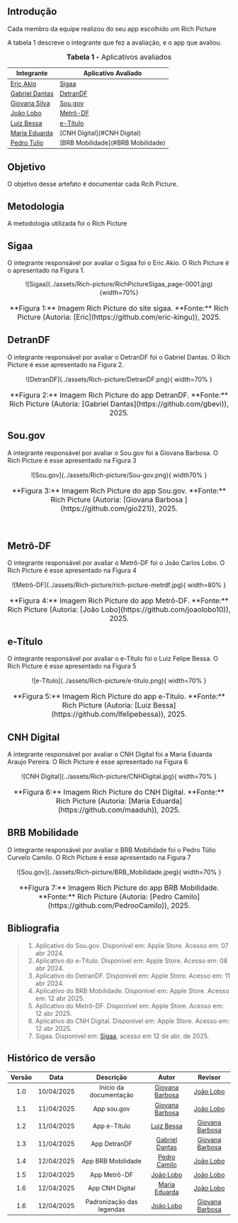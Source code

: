 ## Introdução

Cada membro da equipe realizou do seu app escolhido um Rich Picture

A tabela 1 descreve o integrante que fez a avaliação, e o app que avaliou.

<center>

<font size="3"><p style="text-align: center">**Tabela 1 -** Aplicativos avaliados</p></font>

| Integrante                                     | Aplicativo Avaliado         |
| ---------------------------------------------- | --------------------- |
| [Eric Akio](https://github.com/eric-kingu)     | [Sigaa](#sigaa)
| [Gabriel Dantas](https://github.com/gbevi)     | [DetranDF](#detrandf) |
| [Giovana Silva](https://github.com/gio221)     | [Sou.gov](#sou.gov)   |
| [João Lobo](https://github.com/joaolobo10)     |   [Metrô-DF](#Metrô-DF)                    |
| [Luiz Bessa](https://github.com/lfelipebessa)  | [e-Título](#e-Título) |
| [Maria Eduarda](https://github.com/maaduh)     |  [CNH Digital](#CNH Digital)                     |
| [Pedro Tulio](https://github.com/PedrooCamilo) |  [BRB Mobilidade](#BRB Mobilidade)                     |

</center>

## Objetivo

O objetivo desse artefato é documentar cada Rcih Picture.

## Metodologia

A metodologia utilizada foi o Rich Picture

## Sigaa

O integrante responsável por avaliar o Sigaa foi o Eric Akio. O Rich Picture é o apresentado na Figura 1.

<center>
![Sigaa](../assets/Rich-picture/RichPictureSigaa_page-0001.jpg){width=70%}
<font size="3"><p style="text-align: center">**Figura 1:** Imagem Rich Picture do site sigaa. **Fonte:** Rich Picture  (Autoria: [Eric](https://github.com/eric-kingu)), 2025.</p></font>
</center>

## DetranDF

O integrante responsável por avaliar o DetranDF foi o Gabriel Dantas. O Rich Picture é esse apresentado na Figura 2.

<center>
![DetranDF](../assets/Rich-picture/DetranDF.png){ width=70% }
<font size="3"><p style="text-align: center">**Figura 2:** Imagem Rich Picture do app DetranDF. **Fonte:** Rich Picture  (Autoria: [Gabriel Dantas](https://github.com/gbevi)), 2025.</p></font>
</center>

## Sou.gov

A integrante responsável por avaliar o Sou.gov foi a Giovana Barbosa. O Rich Picture é esse apresentado na Figura 3

<center>
![Sou.gov](../assets/Rich-picture/Sou-gov.png){ width70% }
<font size="3"><p style="text-align: center">**Figura 3:** Imagem Rich Picture do app Sou.gov. **Fonte:** Rich Picture  (Autoria: [Giovana Barbosa ](https://github.com/gio221)), 2025.</p></font>
</center>

<br>

## Metrô-DF

O integrante responsável por avaliar o Metrô-DF foi o João Carlos Lobo. O Rich Picture é esse apresentado na Figura 4

<center>
![Metrô-DF](../assets/Rich-picture/rich-picture-metrdf.jpg){ width=80% }
<font size="3"><p style="text-align: center">**Figura 4:** Imagem Rich Picture do app Metrô-DF. **Fonte:** Rich Picture  (Autoria: [João Lobo](https://github.com/joaolobo10)), 2025.</p></font>
</center>

## e-Título

O integrante responsável por avaliar o e-Título foi o Luiz Felipe Bessa. O Rich Picture é esse apresentado na Figura 5

<center>
![e-Título](../assets/Rich-picture/e-titulo.png){ width=70% }
<font size="3"><p style="text-align: center">**Figura 5:** Imagem Rich Picture do app e-Título. **Fonte:** Rich Picture  (Autoria: [Luiz Bessa](https://github.com/lfelipebessa)), 2025.</p></font>
</center>

## CNH Digital
A integrante responsável por avaliar o CNH Digital foi a Maria Eduarda Araujo Pereira. O Rich Picture é esse apresentado na Figura 6
<center>
![CNH Digital](../assets/Rich-picture/CNHDigital.jpg){ width=70% }
<font size="3"><p style="text-align: center">**Figura 6:** Imagem Rich Picture do CNH Digital. **Fonte:** Rich Picture  (Autoria: [Maria Eduarda](https://github.com/maaduh)), 2025.</p></font>
</center>

## BRB Mobilidade

O integrante responsável por avaliar o BRB Mobilidade foi o Pedro Túlio Curvelo Camilo. O Rich Picture é esse apresentado na Figura 7

<center>
![Sou.gov](../assets/Rich-picture/BRB_Mobilidade.jpeg){ width=70% }
<font size="3"><p style="text-align: center">**Figura 7:** Imagem Rich Picture do app BRB Mobilidade. **Fonte:** Rich Picture  (Autoria: [Pedro Camilo](https://github.com/PedrooCamilo)), 2025.</p></font>
</center>

## Bibliografia

> 1. Aplicativo do Sou.gov. Disponível em: Apple Store. Acesso em: 07 abr 2024.
> 2. Aplicativo do e-Título. Disponível em: Apple Store. Acesso em: 08 abr 2024.
> 3. Aplicativo do DetranDF. Disponível em: Apple Store. Acesso em: 11 abr 2024.
> 4. Aplicativo do BRB Mobilidade. Disponível em: Apple Store. Acesso em: 12 abr 2025.
> 5. Aplicativo do Metrô-DF. Disponível em: Apple Store. Acesso em: 12 abr 2025.
> 6. Aplicativo do CNH Digital. Disponível em: Apple Store. Acesso em: 12 abr 2025.
> 7. <a id="#FRM1" href="anchor_1"></a> Sigaa. Disponível em: [Sigaa](https://autenticacao.unb.br/sso-server/login?service=https%3A%2F%2Fsig.unb.br%2Fsigaa%2Flogin%2Fcas), acesso em 12 de abr. de 2025.

## Histórico de versão

| Versão |    Data    |       Descrição        |                     Autor                     | Revisor |
| :----: | :--------: | :--------------------: | :-------------------------------------------: | :-----: |
|  1.0   | 10/04/2025 | Início da documentação | [Giovana Barbosa ](https://github.com/gio221) |  [João Lobo](https://github.com/joaolobo10)    |
|  1.1   | 11/04/2025 |      App sou.gov       | [Giovana Barbosa ](https://github.com/gio221) |  [João Lobo](https://github.com/joaolobo10) |
|  1.2   | 11/04/2025 |      App e-Título      | [Luiz Bessa](https://github.com/lfelipebessa) |     [Giovana Barbosa](https://github.com/gio221)     |
|  1.3   | 11/04/2025 |      App DetranDF      |  [Gabriel Dantas](https://github.com/gbevi)   |     [Giovana Barbosa](https://github.com/gio221)     |
|  1.4   | 12/04/2025 |      App BRB Mobilidade      |  [Pedro Camilo](https://github.com/PedrooCamilo)   |     [João Lobo](https://github.com/joaolobo10)     |
|  1.5   | 12/04/2025 |      App Metrô-DF      |  [João Lobo](https://github.com/joaolobo10)   |      [João Lobo](https://github.com/joaolobo10)    |
|  1.6   | 12/04/2025 |      App CNH Digital      |  [Maria Eduarda](https://github.com/maaduh)   |   [João Lobo](https://github.com/joaolobo10)       |
|  1.6   | 12/04/2025 |      Padronização das legendas      |  [João Lobo](https://github.com/joaolobo10)   |   [Giovana Barbosa](https://github.com/gio221)       |